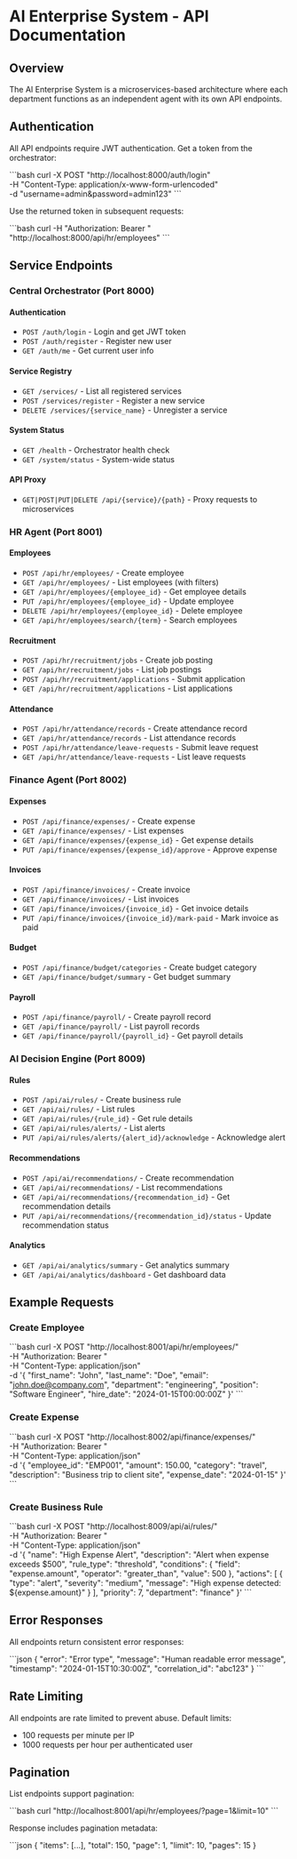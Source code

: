 # AI Enterprise System - API Documentation

## Overview

The AI Enterprise System is a microservices-based architecture where each department functions as an independent agent with its own API endpoints.

## Authentication

All API endpoints require JWT authentication. Get a token from the orchestrator:

\`\`\`bash
curl -X POST "http://localhost:8000/auth/login" \
  -H "Content-Type: application/x-www-form-urlencoded" \
  -d "username=admin&password=admin123"
\`\`\`

Use the returned token in subsequent requests:

\`\`\`bash
curl -H "Authorization: Bearer <token>" "http://localhost:8000/api/hr/employees"
\`\`\`

## Service Endpoints

### Central Orchestrator (Port 8000)

#### Authentication
- `POST /auth/login` - Login and get JWT token
- `POST /auth/register` - Register new user
- `GET /auth/me` - Get current user info

#### Service Registry
- `GET /services/` - List all registered services
- `POST /services/register` - Register a new service
- `DELETE /services/{service_name}` - Unregister a service

#### System Status
- `GET /health` - Orchestrator health check
- `GET /system/status` - System-wide status

#### API Proxy
- `GET|POST|PUT|DELETE /api/{service}/{path}` - Proxy requests to microservices

### HR Agent (Port 8001)

#### Employees
- `POST /api/hr/employees/` - Create employee
- `GET /api/hr/employees/` - List employees (with filters)
- `GET /api/hr/employees/{employee_id}` - Get employee details
- `PUT /api/hr/employees/{employee_id}` - Update employee
- `DELETE /api/hr/employees/{employee_id}` - Delete employee
- `GET /api/hr/employees/search/{term}` - Search employees

#### Recruitment
- `POST /api/hr/recruitment/jobs` - Create job posting
- `GET /api/hr/recruitment/jobs` - List job postings
- `POST /api/hr/recruitment/applications` - Submit application
- `GET /api/hr/recruitment/applications` - List applications

#### Attendance
- `POST /api/hr/attendance/records` - Create attendance record
- `GET /api/hr/attendance/records` - List attendance records
- `POST /api/hr/attendance/leave-requests` - Submit leave request
- `GET /api/hr/attendance/leave-requests` - List leave requests

### Finance Agent (Port 8002)

#### Expenses
- `POST /api/finance/expenses/` - Create expense
- `GET /api/finance/expenses/` - List expenses
- `GET /api/finance/expenses/{expense_id}` - Get expense details
- `PUT /api/finance/expenses/{expense_id}/approve` - Approve expense

#### Invoices
- `POST /api/finance/invoices/` - Create invoice
- `GET /api/finance/invoices/` - List invoices
- `GET /api/finance/invoices/{invoice_id}` - Get invoice details
- `PUT /api/finance/invoices/{invoice_id}/mark-paid` - Mark invoice as paid

#### Budget
- `POST /api/finance/budget/categories` - Create budget category
- `GET /api/finance/budget/summary` - Get budget summary

#### Payroll
- `POST /api/finance/payroll/` - Create payroll record
- `GET /api/finance/payroll/` - List payroll records
- `GET /api/finance/payroll/{payroll_id}` - Get payroll details

### AI Decision Engine (Port 8009)

#### Rules
- `POST /api/ai/rules/` - Create business rule
- `GET /api/ai/rules/` - List rules
- `GET /api/ai/rules/{rule_id}` - Get rule details
- `GET /api/ai/rules/alerts/` - List alerts
- `PUT /api/ai/rules/alerts/{alert_id}/acknowledge` - Acknowledge alert

#### Recommendations
- `POST /api/ai/recommendations/` - Create recommendation
- `GET /api/ai/recommendations/` - List recommendations
- `GET /api/ai/recommendations/{recommendation_id}` - Get recommendation details
- `PUT /api/ai/recommendations/{recommendation_id}/status` - Update recommendation status

#### Analytics
- `GET /api/ai/analytics/summary` - Get analytics summary
- `GET /api/ai/analytics/dashboard` - Get dashboard data

## Example Requests

### Create Employee
\`\`\`bash
curl -X POST "http://localhost:8001/api/hr/employees/" \
  -H "Authorization: Bearer <token>" \
  -H "Content-Type: application/json" \
  -d '{
    "first_name": "John",
    "last_name": "Doe",
    "email": "john.doe@company.com",
    "department": "engineering",
    "position": "Software Engineer",
    "hire_date": "2024-01-15T00:00:00Z"
  }'
\`\`\`

### Create Expense
\`\`\`bash
curl -X POST "http://localhost:8002/api/finance/expenses/" \
  -H "Authorization: Bearer <token>" \
  -H "Content-Type: application/json" \
  -d '{
    "employee_id": "EMP001",
    "amount": 150.00,
    "category": "travel",
    "description": "Business trip to client site",
    "expense_date": "2024-01-15"
  }'
\`\`\`

### Create Business Rule
\`\`\`bash
curl -X POST "http://localhost:8009/api/ai/rules/" \
  -H "Authorization: Bearer <token>" \
  -H "Content-Type: application/json" \
  -d '{
    "name": "High Expense Alert",
    "description": "Alert when expense exceeds $500",
    "rule_type": "threshold",
    "conditions": {
      "field": "expense.amount",
      "operator": "greater_than",
      "value": 500
    },
    "actions": [
      {
        "type": "alert",
        "severity": "medium",
        "message": "High expense detected: ${expense.amount}"
      }
    ],
    "priority": 7,
    "department": "finance"
  }'
\`\`\`

## Error Responses

All endpoints return consistent error responses:

\`\`\`json
{
  "error": "Error type",
  "message": "Human readable error message",
  "timestamp": "2024-01-15T10:30:00Z",
  "correlation_id": "abc123"
}
\`\`\`

## Rate Limiting

All endpoints are rate limited to prevent abuse. Default limits:
- 100 requests per minute per IP
- 1000 requests per hour per authenticated user

## Pagination

List endpoints support pagination:

\`\`\`bash
curl "http://localhost:8001/api/hr/employees/?page=1&limit=10"
\`\`\`

Response includes pagination metadata:

\`\`\`json
{
  "items": [...],
  "total": 150,
  "page": 1,
  "limit": 10,
  "pages": 15
}

